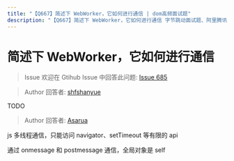 ```yaml
---
title: "【Q667】简述下 WebWorker，它如何进行通信 | dom高频面试题"
description: "【Q667】简述下 WebWorker，它如何进行通信 字节跳动面试题、阿里腾讯面试题、美团小米面试题。"
---
```


# 简述下 WebWorker，它如何进行通信

> Issue
> 欢迎在 Gtihub Issue 中回答此问题: [Issue 685](https://github.com/shfshanyue/Daily-Question/issues/685)

> Author
> 回答者: [shfshanyue](https://github.com/shfshanyue)

TODO

> Author
> 回答者: [Asarua](https://github.com/Asarua)

js 多线程通信，只能访问 navigator、setTimeout 等有限的 api

通过 onmessage 和 postmessage 通信，全局对象是 self
